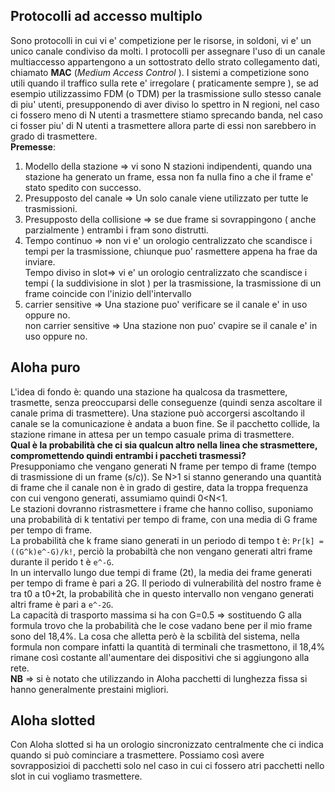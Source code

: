 ## Protocolli ad accesso multiplo  
Sono protocolli in cui vi e' competizione per le risorse, in soldoni, vi e' un unico canale condiviso da molti. I protocolli per assegnare l'uso di un canale multiaccesso appartengono a un sottostrato dello strato collegamento dati, chiamato **MAC** (*Medium Access Control* ). I sistemi a competizione sono utili quando il traffico sulla rete e' irregolare ( praticamente sempre ), se ad esempio utilizzassimo FDM (o TDM) per la trasmissione sullo stesso canale di piu' utenti, presupponendo di aver diviso lo spettro in N regioni, nel caso ci fossero meno di N utenti a trasmettere stiamo sprecando banda, nel caso ci fosser piu' di N utenti a trasmettere allora parte di essi non sarebbero in grado di trasmettere.  
**Premesse**:  
1. Modello della stazione => vi sono N stazioni indipendenti, quando una stazione ha generato un frame, essa non fa nulla fino a che il frame e' stato spedito con successo.  
1. Presupposto del canale => Un solo canale viene utilizzato per tutte le trasmissioni.  
1. Presupposto della collisione => se due frame si sovrappingono ( anche parzialmente ) entrambi i fram sono distrutti.  
1. Tempo continuo => non vi e' un orologio centralizzato che scandisce i tempi per la trasmissione, chiunque puo' rasmettere appena ha frae da inviare.  
   Tempo diviso in slot=> vi e' un orologio centralizzato che scandisce i tempi ( la suddivisione in slot ) per la trasmissione, la trasmissione di un frame coincide con l'inizio dell'intervallo  
1. carrier sensitive => Una stazione  puo' verificare se il canale e' in uso oppure no.  
   non carrier sensitive => Una stazione non puo' cvapire se il canale e' in uso oppure no.  
## Aloha  puro  
L'idea di fondo è: quando una stazione ha qualcosa da trasmettere, trasmette, senza preoccuparsi delle conseguenze (quindi senza ascoltare il canale prima di trasmettere). Una stazione può accorgersi ascoltando il canale se la comunicazione è andata a buon fine. Se il pacchetto collide, la stazione rimane in attesa per un tempo casuale prima di trasmettere.  
**Qual è la probabilità che ci sia qualcun altro nella linea che strasmettere, compromettendo quindi entrambi i paccheti trasmessi?**    
Presupponiamo che vengano generati N frame per tempo di frame (tempo di trasmissione di un frame (s/c)). Se N>1 si stanno generando una quantità di frame che il canale non è in grado di gestire, data la troppa frequenza con cui vengono generati, assumiamo quindi 0<N<1.  
Le stazioni dovranno ristrasmettere i frame che hanno colliso, suponiamo una probabilità di k tentativi per tempo di frame, con una media di G frame per tempo di frame.  
La probabilità che k frame siano generati in un periodo di tempo t è: `Pr[k] = ((G^k)e^-G)/k!`, perciò la probabiltà che non vengano generati altri frame durante il perido t è `e^-G`.    
In un intervallo lungo due tempi di frame (2t), la media dei frame generati per tempo di frame è pari a 2G. Il periodo di vulnerabilità del nostro frame è tra t0 a t0+2t, la probabilità che in questo intervallo non vengano generati altri frame è pari a `e^-2G`.  
La capacità di trasporto massima si ha con G=0.5 => sostituendo G alla formula trovo che la probabilità che le cose vadano bene per il mio frame sono del 18,4%. La cosa che alletta però è la scbilità del sistema, nella formula non compare infatti la quantità di terminali che trasmettono, il 18,4% rimane così costante all'aumentare dei dispositivi che si aggiungono alla rete.  
**NB** => si è notato che utilizzando in Aloha pacchetti di lunghezza fissa si hanno generalmente prestaini migliori.  
## Aloha slotted  
Con Aloha slotted si ha un orologio sincronizzato centralmente che ci indica quando si può cominciare a trasmettere. Possiamo così avere sovrapposizioi di pacchetti solo nel caso in cui ci fossero atri pacchetti nello slot in cui vogliamo trasmettere.  
